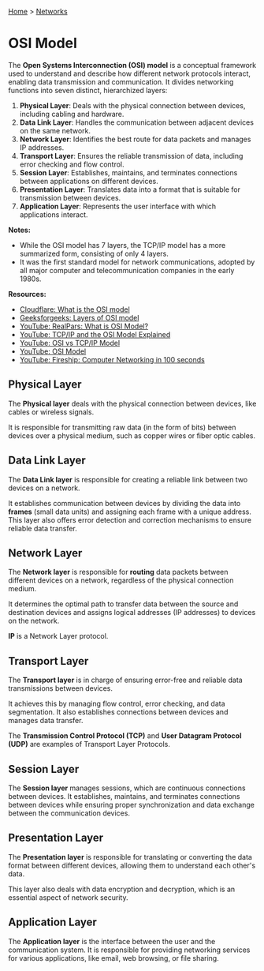 [Home](../../README.md) > [Networks](./README.md)

# OSI Model

The **Open Systems Interconnection (OSI) model** is a conceptual framework used to understand and describe how different network protocols interact, enabling data transmission and communication. It divides networking functions into seven distinct, hierarchized layers:

1. **Physical Layer**: Deals with the physical connection between devices, including cabling and hardware.
1. **Data Link Layer**: Handles the communication between adjacent devices on the same network.
1. **Network Layer**: Identifies the best route for data packets and manages IP addresses.
1. **Transport Layer**: Ensures the reliable transmission of data, including error checking and flow control.
1. **Session Layer**: Establishes, maintains, and terminates connections between applications on different devices.
1. **Presentation Layer**: Translates data into a format that is suitable for transmission between devices.
1. **Application Layer**: Represents the user interface with which applications interact.

**Notes:**
- While the OSI model has 7 layers, the TCP/IP model has a more summarized form, consisting of only 4 layers.
- It was the first standard model for network communications, adopted by all major computer and telecommunication companies in the early 1980s.

**Resources:**
- [Cloudflare: What is the OSI model](https://www.cloudflare.com/learning/ddos/glossary/open-systems-interconnection-model-osi/)
- [Geeksforgeeks: Layers of OSI model](https://www.geeksforgeeks.org/layers-of-osi-model/)
- [YouTube: RealPars: What is OSI Model?](https://www.youtube.com/watch?v=Ilk7UXzV_Qc)
- [YouTube: TCP/IP and the OSI Model Explained](https://www.youtube.com/watch?v=e5DEVa9eSN0)
- [YouTube: OSI vs TCP/IP Model](https://www.youtube.com/watch?v=F5rni9fr1yE)
- [YouTube: OSI Model](https://www.youtube.com/watch?v=dV8mjZd1OtU)
- [YouTube: Fireship: Computer Networking in 100 seconds](https://www.youtube.com/watch?v=keeqnciDVOo)


## Physical Layer

The **Physical layer** deals with the physical connection between devices, like cables or wireless signals.

It is responsible for transmitting raw data (in the form of bits) between devices over a physical medium, such as copper wires or fiber optic cables.

<!-- TODO: connections: wired and wireless -->

## Data Link Layer

The **Data Link layer** is responsible for creating a reliable link between two devices on a network.

It establishes communication between devices by dividing the data into **frames** (small data units) and assigning each frame with a unique address. This layer also offers error detection and correction mechanisms to ensure reliable data transfer.

<!-- TODO: frame, address, error detection & correction, data transfer reliability -->

## Network Layer

The **Network layer** is responsible for **routing** data packets between different devices on a network, regardless of the physical connection medium.

It determines the optimal path to transfer data between the source and destination devices and assigns logical addresses (IP addresses) to devices on the network.

**IP** is a Network Layer protocol.

<!-- TODO: routing, packet, logical address assignation -->

## Transport Layer

The **Transport layer** is in charge of ensuring error-free and reliable data transmissions between devices.

It achieves this by managing flow control, error checking, and data segmentation. It also establishes connections between devices and manages data transfer.

The **Transmission Control Protocol (TCP)** and **User Datagram Protocol (UDP)** are examples of Transport Layer Protocols.

<!-- TODO: TCP, UDP -->

## Session Layer

The **Session layer** manages sessions, which are continuous connections between devices. It establishes, maintains, and terminates connections between devices while ensuring proper synchronization and data exchange between the communication devices.

<!-- TODO: session -->

## Presentation Layer

The **Presentation layer** is responsible for translating or converting the data format between different devices, allowing them to understand each other's data.

This layer also deals with data encryption and decryption, which is an essential aspect of network security.

## Application Layer

The **Application layer** is the interface between the user and the communication system. It is responsible for providing networking services for various applications, like email, web browsing, or file sharing.
